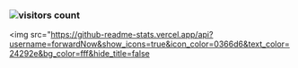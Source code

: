 ### ![visitors count](https://visitors-by-url-pls-dont-use-this-in-your-repo.vercel.app/forwardNow-github-readme)
<img src="https://github-readme-stats.vercel.app/api?username=forwardNow&show_icons=true&icon_color=0366d6&text_color=24292e&bg_color=fff&hide_title=false
